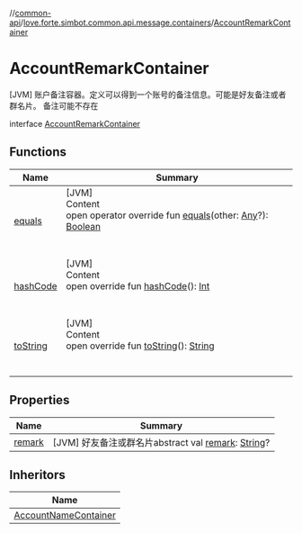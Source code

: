 //[common-api](../../index.md)/[love.forte.simbot.common.api.message.containers](../index.md)/[AccountRemarkContainer](index.md)



# AccountRemarkContainer  
 [JVM] 账户备注容器。定义可以得到一个账号的备注信息。可能是好友备注或者群名片。 备注可能不存在  
  
interface [AccountRemarkContainer](index.md)   


## Functions  
  
|  Name|  Summary| 
|---|---|
| [equals](https://kotlinlang.org/api/latest/jvm/stdlib/kotlin/-any/equals.html)| [JVM]  <br>Content  <br>open operator override fun [equals](https://kotlinlang.org/api/latest/jvm/stdlib/kotlin/-any/equals.html)(other: [Any](https://kotlinlang.org/api/latest/jvm/stdlib/kotlin/-any/index.html)?): [Boolean](https://kotlinlang.org/api/latest/jvm/stdlib/kotlin/-boolean/index.html)  <br><br><br>
| [hashCode](https://kotlinlang.org/api/latest/jvm/stdlib/kotlin/-any/hash-code.html)| [JVM]  <br>Content  <br>open override fun [hashCode](https://kotlinlang.org/api/latest/jvm/stdlib/kotlin/-any/hash-code.html)(): [Int](https://kotlinlang.org/api/latest/jvm/stdlib/kotlin/-int/index.html)  <br><br><br>
| [toString](https://kotlinlang.org/api/latest/jvm/stdlib/kotlin/-any/to-string.html)| [JVM]  <br>Content  <br>open override fun [toString](https://kotlinlang.org/api/latest/jvm/stdlib/kotlin/-any/to-string.html)(): [String](https://kotlinlang.org/api/latest/jvm/stdlib/kotlin/-string/index.html)  <br><br><br>


## Properties  
  
|  Name|  Summary| 
|---|---|
| [remark](index.md#love.forte.simbot.common.api.message.containers/AccountRemarkContainer/remark/#/PointingToDeclaration/)|  [JVM] 好友备注或群名片abstract val [remark](index.md#love.forte.simbot.common.api.message.containers/AccountRemarkContainer/remark/#/PointingToDeclaration/): [String](https://kotlinlang.org/api/latest/jvm/stdlib/kotlin/-string/index.html)?   <br>


## Inheritors  
  
|  Name| 
|---|
| [AccountNameContainer](../-account-name-container/index.md)

